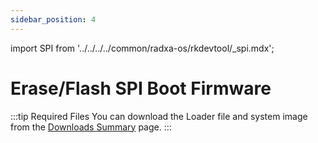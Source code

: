 ```yaml
---
sidebar_position: 4
---
```


import SPI from '../../../../common/radxa-os/rkdevtool/\_spi.mdx';

# Erase/Flash SPI Boot Firmware

:::tip Required Files
You can download the Loader file and system image from the [Downloads Summary](../../download) page.
:::

<SPI />
